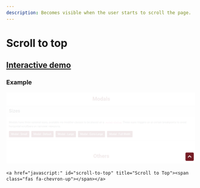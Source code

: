 ```yaml
---
description: Becomes visible when the user starts to scroll the page.
---
```


# Scroll to top

## [Interactive demo](http://cloud.crimsonlogic.com/2021/website/jds/v1/components.html#scrolltotop-wrapper)

### Example

![](../.gitbook/assets/image%20%2812%29.png)

```text
<a href="javascript:" id="scroll-to-top" title="Scroll to Top"><span class="fas fa-chevron-up"></span></a> 
```

